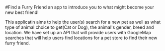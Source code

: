 #Find a Furry Friend
an app to introduce you to what might become your new best friend!

This applicatin aims to help the user(s) search for a new pet as well as what type of animal choice to get(Cat or Dog), the animal's gender, breed and location.  We have set up an API that will provide users with GoogleMap searches that will help users find locations for a pet store to find their new furry friend.
